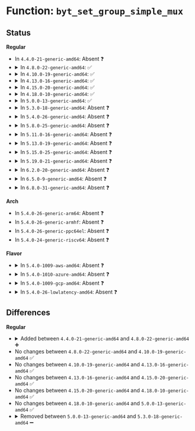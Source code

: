 # Function: <code>byt_set_group_simple_mux</code>

## Status
<b>Regular</b>
<ul>
<li>
In <code>4.4.0-21-generic-amd64</code>: Absent ❓
</li>
<li>
<details>
<summary>In <code>4.8.0-22-generic-amd64</code>: ✅</summary>

```c
void byt_set_group_simple_mux(struct byt_gpio * vg, const struct byt_pingroup group, short unsigned int func)
```

```json
{
  "name": "byt_set_group_simple_mux",
  "collision_type": "Unique Static",
  "inline_type": "No",
  "funcs": [
    {
      "addr": 18446744071583478624,
      "name": "byt_set_group_simple_mux",
      "external": false,
      "loc": "drivers/pinctrl/intel/pinctrl-baytrail.c:842",
      "file": "drivers/pinctrl/intel/pinctrl-baytrail.c",
      "inline": "seen, unknown",
      "caller_inline": [],
      "caller_func": [
        "drivers/pinctrl/intel/pinctrl-baytrail.c:byt_set_mux",
        "drivers/pinctrl/intel/pinctrl-baytrail.c:byt_set_mux"
      ]
    }
  ],
  "symbols": [
    {
      "addr": 18446744071583478624,
      "name": "byt_set_group_simple_mux",
      "section": ".text",
      "bind": "STB_LOCAL",
      "size": 164
    }
  ]
}
```
</details>
</li>
<li>
<details>
<summary>In <code>4.10.0-19-generic-amd64</code>: ✅</summary>

```c
void byt_set_group_simple_mux(struct byt_gpio * vg, const struct byt_pingroup group, short unsigned int func)
```

```json
{
  "name": "byt_set_group_simple_mux",
  "collision_type": "Unique Static",
  "inline_type": "No",
  "funcs": [
    {
      "addr": 18446744071583610704,
      "name": "byt_set_group_simple_mux",
      "external": false,
      "loc": "drivers/pinctrl/intel/pinctrl-baytrail.c:849",
      "file": "drivers/pinctrl/intel/pinctrl-baytrail.c",
      "inline": "seen, unknown",
      "caller_inline": [],
      "caller_func": [
        "drivers/pinctrl/intel/pinctrl-baytrail.c:byt_set_mux",
        "drivers/pinctrl/intel/pinctrl-baytrail.c:byt_set_mux"
      ]
    }
  ],
  "symbols": [
    {
      "addr": 18446744071583610704,
      "name": "byt_set_group_simple_mux",
      "section": ".text",
      "bind": "STB_LOCAL",
      "size": 164
    }
  ]
}
```
</details>
</li>
<li>
<details>
<summary>In <code>4.13.0-16-generic-amd64</code>: ✅</summary>

```c
void byt_set_group_simple_mux(struct byt_gpio * vg, const struct byt_pingroup group, short unsigned int func)
```

```json
{
  "name": "byt_set_group_simple_mux",
  "collision_type": "Unique Static",
  "inline_type": "No",
  "funcs": [
    {
      "addr": 18446744071583649712,
      "name": "byt_set_group_simple_mux",
      "external": false,
      "loc": "drivers/pinctrl/intel/pinctrl-baytrail.c:849",
      "file": "drivers/pinctrl/intel/pinctrl-baytrail.c",
      "inline": "seen, unknown",
      "caller_inline": [],
      "caller_func": [
        "drivers/pinctrl/intel/pinctrl-baytrail.c:byt_set_mux",
        "drivers/pinctrl/intel/pinctrl-baytrail.c:byt_set_mux"
      ]
    }
  ],
  "symbols": [
    {
      "addr": 18446744071583649712,
      "name": "byt_set_group_simple_mux",
      "section": ".text",
      "bind": "STB_LOCAL",
      "size": 164
    }
  ]
}
```
</details>
</li>
<li>
<details>
<summary>In <code>4.15.0-20-generic-amd64</code>: ✅</summary>

```c
void byt_set_group_simple_mux(struct byt_gpio * vg, const struct byt_pingroup group, short unsigned int func)
```

```json
{
  "name": "byt_set_group_simple_mux",
  "collision_type": "Unique Static",
  "inline_type": "No",
  "funcs": [
    {
      "addr": 18446744071583896240,
      "name": "byt_set_group_simple_mux",
      "external": false,
      "loc": "drivers/pinctrl/intel/pinctrl-baytrail.c:852",
      "file": "drivers/pinctrl/intel/pinctrl-baytrail.c",
      "inline": "seen, unknown",
      "caller_inline": [],
      "caller_func": [
        "drivers/pinctrl/intel/pinctrl-baytrail.c:byt_set_mux",
        "drivers/pinctrl/intel/pinctrl-baytrail.c:byt_set_mux"
      ]
    }
  ],
  "symbols": [
    {
      "addr": 18446744071583896240,
      "name": "byt_set_group_simple_mux",
      "section": ".text",
      "bind": "STB_LOCAL",
      "size": 164
    }
  ]
}
```
</details>
</li>
<li>
<details>
<summary>In <code>4.18.0-10-generic-amd64</code>: ✅</summary>

```c
void byt_set_group_simple_mux(struct byt_gpio * vg, const struct byt_pingroup group, short unsigned int func)
```

```json
{
  "name": "byt_set_group_simple_mux",
  "collision_type": "Unique Static",
  "inline_type": "No",
  "funcs": [
    {
      "addr": 18446744071584097120,
      "name": "byt_set_group_simple_mux",
      "external": false,
      "loc": "drivers/pinctrl/intel/pinctrl-baytrail.c:852",
      "file": "drivers/pinctrl/intel/pinctrl-baytrail.c",
      "inline": "seen, unknown",
      "caller_inline": [],
      "caller_func": [
        "drivers/pinctrl/intel/pinctrl-baytrail.c:byt_set_mux",
        "drivers/pinctrl/intel/pinctrl-baytrail.c:byt_set_mux"
      ]
    }
  ],
  "symbols": [
    {
      "addr": 18446744071584097120,
      "name": "byt_set_group_simple_mux",
      "section": ".text",
      "bind": "STB_LOCAL",
      "size": 164
    }
  ]
}
```
</details>
</li>
<li>
<details>
<summary>In <code>5.0.0-13-generic-amd64</code>: ✅</summary>

```c
void byt_set_group_simple_mux(struct byt_gpio * vg, const struct byt_pingroup group, short unsigned int func)
```

```json
{
  "name": "byt_set_group_simple_mux",
  "collision_type": "Unique Static",
  "inline_type": "No",
  "funcs": [
    {
      "addr": 18446744071584182080,
      "name": "byt_set_group_simple_mux",
      "external": false,
      "loc": "drivers/pinctrl/intel/pinctrl-baytrail.c:845",
      "file": "drivers/pinctrl/intel/pinctrl-baytrail.c",
      "inline": "seen, unknown",
      "caller_inline": [],
      "caller_func": [
        "drivers/pinctrl/intel/pinctrl-baytrail.c:byt_set_mux",
        "drivers/pinctrl/intel/pinctrl-baytrail.c:byt_set_mux"
      ]
    }
  ],
  "symbols": [
    {
      "addr": 18446744071584182080,
      "name": "byt_set_group_simple_mux",
      "section": ".text",
      "bind": "STB_LOCAL",
      "size": 164
    }
  ]
}
```
</details>
</li>
<li>
<details>
<summary>In <code>5.3.0-18-generic-amd64</code>: Absent ❓</summary>

```json
{
  "name": "byt_set_group_simple_mux",
  "collision_type": "Unique Static",
  "inline_type": "Selective",
  "funcs": [
    {
      "addr": 0,
      "name": "byt_set_group_simple_mux",
      "external": false,
      "loc": "drivers/pinctrl/intel/pinctrl-baytrail.c:673",
      "file": "drivers/pinctrl/intel/pinctrl-baytrail.c",
      "inline": "not declared, inlined",
      "caller_inline": [],
      "caller_func": [
        "drivers/pinctrl/intel/pinctrl-baytrail.c:byt_set_mux"
      ]
    }
  ],
  "symbols": [
    {
      "addr": 18446744071584375408,
      "name": "byt_set_group_simple_mux.isra.0",
      "section": ".text",
      "bind": "STB_LOCAL",
      "size": 145
    },
    {
      "addr": 18446744071584377805,
      "name": "byt_set_group_simple_mux.isra.0.cold",
      "section": ".text",
      "bind": "STB_LOCAL",
      "size": 35
    }
  ]
}
```
</details>
</li>
<li>
<details>
<summary>In <code>5.4.0-26-generic-amd64</code>: Absent ❓</summary>

```json
{
  "name": "byt_set_group_simple_mux",
  "collision_type": "Unique Static",
  "inline_type": "Selective",
  "funcs": [
    {
      "addr": 0,
      "name": "byt_set_group_simple_mux",
      "external": false,
      "loc": "drivers/pinctrl/intel/pinctrl-baytrail.c:655",
      "file": "drivers/pinctrl/intel/pinctrl-baytrail.c",
      "inline": "not declared, inlined",
      "caller_inline": [],
      "caller_func": [
        "drivers/pinctrl/intel/pinctrl-baytrail.c:byt_set_mux"
      ]
    }
  ],
  "symbols": [
    {
      "addr": 18446744071584510224,
      "name": "byt_set_group_simple_mux.isra.0",
      "section": ".text",
      "bind": "STB_LOCAL",
      "size": 141
    },
    {
      "addr": 18446744071584512755,
      "name": "byt_set_group_simple_mux.isra.0.cold",
      "section": ".text",
      "bind": "STB_LOCAL",
      "size": 36
    }
  ]
}
```
</details>
</li>
<li>
<details>
<summary>In <code>5.8.0-25-generic-amd64</code>: Absent ❓</summary>

```json
{
  "name": "byt_set_group_simple_mux",
  "collision_type": "Unique Static",
  "inline_type": "Selective",
  "funcs": [
    {
      "addr": 0,
      "name": "byt_set_group_simple_mux",
      "external": false,
      "loc": "drivers/pinctrl/intel/pinctrl-baytrail.c:645",
      "file": "drivers/pinctrl/intel/pinctrl-baytrail.c",
      "inline": "not declared, inlined",
      "caller_inline": [],
      "caller_func": [
        "drivers/pinctrl/intel/pinctrl-baytrail.c:byt_set_mux"
      ]
    }
  ],
  "symbols": [
    {
      "addr": 18446744071585172608,
      "name": "byt_set_group_simple_mux.isra.0",
      "section": ".text",
      "bind": "STB_LOCAL",
      "size": 154
    },
    {
      "addr": 18446744071585178828,
      "name": "byt_set_group_simple_mux.isra.0.cold",
      "section": ".text",
      "bind": "STB_LOCAL",
      "size": 27
    }
  ]
}
```
</details>
</li>
<li>
<details>
<summary>In <code>5.11.0-16-generic-amd64</code>: Absent ❓</summary>

```json
{
  "name": "byt_set_group_simple_mux",
  "collision_type": "Unique Static",
  "inline_type": "Selective",
  "funcs": [
    {
      "addr": 0,
      "name": "byt_set_group_simple_mux",
      "external": false,
      "loc": "drivers/pinctrl/intel/pinctrl-baytrail.c:645",
      "file": "drivers/pinctrl/intel/pinctrl-baytrail.c",
      "inline": "not declared, inlined",
      "caller_inline": [],
      "caller_func": [
        "drivers/pinctrl/intel/pinctrl-baytrail.c:byt_set_mux"
      ]
    }
  ],
  "symbols": [
    {
      "addr": 18446744071585321872,
      "name": "byt_set_group_simple_mux.isra.0",
      "section": ".text",
      "bind": "STB_LOCAL",
      "size": 154
    },
    {
      "addr": 18446744071591384825,
      "name": "byt_set_group_simple_mux.isra.0.cold",
      "section": ".text",
      "bind": "STB_LOCAL",
      "size": 27
    }
  ]
}
```
</details>
</li>
<li>
<details>
<summary>In <code>5.13.0-19-generic-amd64</code>: Absent ❓</summary>

```json
{
  "name": "byt_set_group_simple_mux",
  "collision_type": "Unique Static",
  "inline_type": "Selective",
  "funcs": [
    {
      "addr": 0,
      "name": "byt_set_group_simple_mux",
      "external": false,
      "loc": "drivers/pinctrl/intel/pinctrl-baytrail.c:645",
      "file": "drivers/pinctrl/intel/pinctrl-baytrail.c",
      "inline": "not declared, inlined",
      "caller_inline": [],
      "caller_func": [
        "drivers/pinctrl/intel/pinctrl-baytrail.c:byt_set_mux"
      ]
    }
  ],
  "symbols": [
    {
      "addr": 18446744071585206288,
      "name": "byt_set_group_simple_mux.isra.0",
      "section": ".text",
      "bind": "STB_LOCAL",
      "size": 151
    },
    {
      "addr": 18446744071591327253,
      "name": "byt_set_group_simple_mux.isra.0.cold",
      "section": ".text",
      "bind": "STB_LOCAL",
      "size": 27
    }
  ]
}
```
</details>
</li>
<li>
<details>
<summary>In <code>5.15.0-25-generic-amd64</code>: Absent ❓</summary>

```json
{
  "name": "byt_set_group_simple_mux",
  "collision_type": "Unique Static",
  "inline_type": "Selective",
  "funcs": [
    {
      "addr": 0,
      "name": "byt_set_group_simple_mux",
      "external": false,
      "loc": "drivers/pinctrl/intel/pinctrl-baytrail.c:645",
      "file": "drivers/pinctrl/intel/pinctrl-baytrail.c",
      "inline": "not declared, inlined",
      "caller_inline": [],
      "caller_func": [
        "drivers/pinctrl/intel/pinctrl-baytrail.c:byt_set_mux"
      ]
    }
  ],
  "symbols": [
    {
      "addr": 18446744071585661248,
      "name": "byt_set_group_simple_mux.isra.0",
      "section": ".text",
      "bind": "STB_LOCAL",
      "size": 151
    },
    {
      "addr": 18446744071592349623,
      "name": "byt_set_group_simple_mux.isra.0.cold",
      "section": ".text",
      "bind": "STB_LOCAL",
      "size": 27
    }
  ]
}
```
</details>
</li>
<li>
<details>
<summary>In <code>5.19.0-21-generic-amd64</code>: Absent ❓</summary>

```json
{
  "name": "byt_set_group_simple_mux",
  "collision_type": "Unique Static",
  "inline_type": "Selective",
  "funcs": [
    {
      "addr": 0,
      "name": "byt_set_group_simple_mux",
      "external": false,
      "loc": "drivers/pinctrl/intel/pinctrl-baytrail.c:656",
      "file": "drivers/pinctrl/intel/pinctrl-baytrail.c",
      "inline": "not declared, inlined",
      "caller_inline": [],
      "caller_func": [
        "drivers/pinctrl/intel/pinctrl-baytrail.c:byt_set_mux"
      ]
    }
  ],
  "symbols": [
    {
      "addr": 18446744071586824112,
      "name": "byt_set_group_simple_mux.isra.0",
      "section": ".text",
      "bind": "STB_LOCAL",
      "size": 168
    },
    {
      "addr": 18446744071594211034,
      "name": "byt_set_group_simple_mux.isra.0.cold",
      "section": ".text",
      "bind": "STB_LOCAL",
      "size": 27
    }
  ]
}
```
</details>
</li>
<li>
<details>
<summary>In <code>6.2.0-20-generic-amd64</code>: Absent ❓</summary>

```json
{
  "name": "byt_set_group_simple_mux",
  "collision_type": "Unique Static",
  "inline_type": "Selective",
  "funcs": [
    {
      "addr": 18446744071587965216,
      "name": "byt_set_group_simple_mux",
      "external": false,
      "loc": "drivers/pinctrl/intel/pinctrl-baytrail.c:656",
      "file": "drivers/pinctrl/intel/pinctrl-baytrail.c",
      "inline": "not declared, inlined",
      "caller_inline": [],
      "caller_func": [
        "drivers/pinctrl/intel/pinctrl-baytrail.c:byt_set_mux"
      ]
    }
  ],
  "symbols": [
    {
      "addr": 18446744071587965216,
      "name": "byt_set_group_simple_mux.isra.0",
      "section": ".text",
      "bind": "STB_LOCAL",
      "size": 188
    }
  ]
}
```
</details>
</li>
<li>
<details>
<summary>In <code>6.5.0-9-generic-amd64</code>: Absent ❓</summary>

```json
{
  "name": "byt_set_group_simple_mux",
  "collision_type": "Unique Static",
  "inline_type": "Selective",
  "funcs": [
    {
      "addr": 18446744071588239728,
      "name": "byt_set_group_simple_mux",
      "external": false,
      "loc": "drivers/pinctrl/intel/pinctrl-baytrail.c:656",
      "file": "drivers/pinctrl/intel/pinctrl-baytrail.c",
      "inline": "not declared, inlined",
      "caller_inline": [],
      "caller_func": [
        "drivers/pinctrl/intel/pinctrl-baytrail.c:byt_set_mux"
      ]
    }
  ],
  "symbols": [
    {
      "addr": 18446744071588239728,
      "name": "byt_set_group_simple_mux.isra.0",
      "section": ".text",
      "bind": "STB_LOCAL",
      "size": 188
    }
  ]
}
```
</details>
</li>
<li>
<details>
<summary>In <code>6.8.0-31-generic-amd64</code>: Absent ❓</summary>

```json
{
  "name": "byt_set_group_simple_mux",
  "collision_type": "Unique Static",
  "inline_type": "Selective",
  "funcs": [
    {
      "addr": 18446744071588532576,
      "name": "byt_set_group_simple_mux",
      "external": false,
      "loc": "drivers/pinctrl/intel/pinctrl-baytrail.c:587",
      "file": "drivers/pinctrl/intel/pinctrl-baytrail.c",
      "inline": "not declared, inlined",
      "caller_inline": [],
      "caller_func": [
        "drivers/pinctrl/intel/pinctrl-baytrail.c:byt_set_mux"
      ]
    }
  ],
  "symbols": [
    {
      "addr": 18446744071588532576,
      "name": "byt_set_group_simple_mux.isra.0",
      "section": ".text",
      "bind": "STB_LOCAL",
      "size": 207
    }
  ]
}
```
</details>
</li>
</ul>
<b>Arch</b>
<ul>
<li>
In <code>5.4.0-26-generic-arm64</code>: Absent ❓
</li>
<li>
In <code>5.4.0-26-generic-armhf</code>: Absent ❓
</li>
<li>
In <code>5.4.0-26-generic-ppc64el</code>: Absent ❓
</li>
<li>
In <code>5.4.0-24-generic-riscv64</code>: Absent ❓
</li>
</ul>
<b>Flavor</b>
<ul>
<li>
<details>
<summary>In <code>5.4.0-1009-aws-amd64</code>: Absent ❓</summary>

```json
{
  "name": "byt_set_group_simple_mux",
  "collision_type": "Unique Static",
  "inline_type": "Selective",
  "funcs": [
    {
      "addr": 0,
      "name": "byt_set_group_simple_mux",
      "external": false,
      "loc": "drivers/pinctrl/intel/pinctrl-baytrail.c:655",
      "file": "drivers/pinctrl/intel/pinctrl-baytrail.c",
      "inline": "not declared, inlined",
      "caller_inline": [],
      "caller_func": [
        "drivers/pinctrl/intel/pinctrl-baytrail.c:byt_set_mux"
      ]
    }
  ],
  "symbols": [
    {
      "addr": 18446744071584474592,
      "name": "byt_set_group_simple_mux.isra.0",
      "section": ".text",
      "bind": "STB_LOCAL",
      "size": 141
    },
    {
      "addr": 18446744071584477123,
      "name": "byt_set_group_simple_mux.isra.0.cold",
      "section": ".text",
      "bind": "STB_LOCAL",
      "size": 36
    }
  ]
}
```
</details>
</li>
<li>
<details>
<summary>In <code>5.4.0-1010-azure-amd64</code>: Absent ❓</summary>

```json
{
  "name": "byt_set_group_simple_mux",
  "collision_type": "Unique Static",
  "inline_type": "Selective",
  "funcs": [
    {
      "addr": 0,
      "name": "byt_set_group_simple_mux",
      "external": false,
      "loc": "drivers/pinctrl/intel/pinctrl-baytrail.c:655",
      "file": "drivers/pinctrl/intel/pinctrl-baytrail.c",
      "inline": "not declared, inlined",
      "caller_inline": [],
      "caller_func": [
        "drivers/pinctrl/intel/pinctrl-baytrail.c:byt_set_mux"
      ]
    }
  ],
  "symbols": [
    {
      "addr": 18446744071584405280,
      "name": "byt_set_group_simple_mux.isra.0",
      "section": ".text",
      "bind": "STB_LOCAL",
      "size": 141
    },
    {
      "addr": 18446744071584407811,
      "name": "byt_set_group_simple_mux.isra.0.cold",
      "section": ".text",
      "bind": "STB_LOCAL",
      "size": 36
    }
  ]
}
```
</details>
</li>
<li>
<details>
<summary>In <code>5.4.0-1009-gcp-amd64</code>: Absent ❓</summary>

```json
{
  "name": "byt_set_group_simple_mux",
  "collision_type": "Unique Static",
  "inline_type": "Selective",
  "funcs": [
    {
      "addr": 0,
      "name": "byt_set_group_simple_mux",
      "external": false,
      "loc": "drivers/pinctrl/intel/pinctrl-baytrail.c:655",
      "file": "drivers/pinctrl/intel/pinctrl-baytrail.c",
      "inline": "not declared, inlined",
      "caller_inline": [],
      "caller_func": [
        "drivers/pinctrl/intel/pinctrl-baytrail.c:byt_set_mux"
      ]
    }
  ],
  "symbols": [
    {
      "addr": 18446744071584461888,
      "name": "byt_set_group_simple_mux.isra.0",
      "section": ".text",
      "bind": "STB_LOCAL",
      "size": 141
    },
    {
      "addr": 18446744071584464419,
      "name": "byt_set_group_simple_mux.isra.0.cold",
      "section": ".text",
      "bind": "STB_LOCAL",
      "size": 36
    }
  ]
}
```
</details>
</li>
<li>
<details>
<summary>In <code>5.4.0-26-lowlatency-amd64</code>: Absent ❓</summary>

```json
{
  "name": "byt_set_group_simple_mux",
  "collision_type": "Unique Static",
  "inline_type": "Selective",
  "funcs": [
    {
      "addr": 0,
      "name": "byt_set_group_simple_mux",
      "external": false,
      "loc": "drivers/pinctrl/intel/pinctrl-baytrail.c:655",
      "file": "drivers/pinctrl/intel/pinctrl-baytrail.c",
      "inline": "not declared, inlined",
      "caller_inline": [],
      "caller_func": [
        "drivers/pinctrl/intel/pinctrl-baytrail.c:byt_set_mux"
      ]
    }
  ],
  "symbols": [
    {
      "addr": 18446744071584568416,
      "name": "byt_set_group_simple_mux.isra.0",
      "section": ".text",
      "bind": "STB_LOCAL",
      "size": 141
    },
    {
      "addr": 18446744071584570575,
      "name": "byt_set_group_simple_mux.isra.0.cold",
      "section": ".text",
      "bind": "STB_LOCAL",
      "size": 36
    }
  ]
}
```
</details>
</li>
</ul>

## Differences
<b>Regular</b>
<ul>
<li>
<details>
<summary>Added between <code>4.4.0-21-generic-amd64</code> and <code>4.8.0-22-generic-amd64</code> ➕</summary>

```c
void byt_set_group_simple_mux(struct byt_gpio * vg, const struct byt_pingroup group, short unsigned int func)
```
</details>
</li>
<li>
No changes between <code>4.8.0-22-generic-amd64</code> and <code>4.10.0-19-generic-amd64</code> ✅
</li>
<li>
No changes between <code>4.10.0-19-generic-amd64</code> and <code>4.13.0-16-generic-amd64</code> ✅
</li>
<li>
No changes between <code>4.13.0-16-generic-amd64</code> and <code>4.15.0-20-generic-amd64</code> ✅
</li>
<li>
No changes between <code>4.15.0-20-generic-amd64</code> and <code>4.18.0-10-generic-amd64</code> ✅
</li>
<li>
No changes between <code>4.18.0-10-generic-amd64</code> and <code>5.0.0-13-generic-amd64</code> ✅
</li>
<li>
<details>
<summary>Removed between <code>5.0.0-13-generic-amd64</code> and <code>5.3.0-18-generic-amd64</code> ➖</summary>

```c
void byt_set_group_simple_mux(struct byt_gpio * vg, const struct byt_pingroup group, short unsigned int func)
```
</details>
</li>
</ul>
